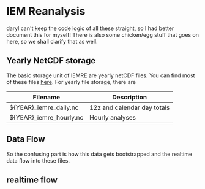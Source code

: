 IEM Reanalysis
==============

daryl can't keep the code logic of all these straight, so I had better document
this for myself!  There is also some chicken/egg stuff that goes on here, so we
shall clarify that as well.

Yearly NetCDF storage
---------------------

The basic storage unit of IEMRE are yearly netCDF files. You can find most of these files [here](https://mesonet.agron.iastate.edu/onsite/iemre/).  For yearly file storage, there are

| Filename | Description |
| ---- | --- |
| ${YEAR}_iemre_daily.nc | 12z and calendar day totals |
| ${YEAR}_iemre_hourly.nc | Hourly analyses |

Data Flow
---------

So the confusing part is how this data gets bootstrapped and the realtime data flow into these files.

## realtime flow

